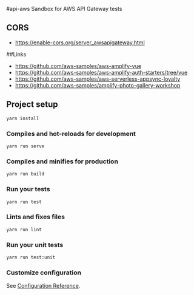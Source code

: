 #api-aws
Sandbox for AWS API Gateway tests


## CORS
* https://enable-cors.org/server_awsapigateway.html


##Links
* https://github.com/aws-samples/aws-amplify-vue
* https://github.com/aws-samples/aws-amplify-auth-starters/tree/vue
* https://github.com/aws-samples/aws-serverless-appsync-loyalty
* https://github.com/aws-samples/amplify-photo-gallery-workshop


## Project setup
```
yarn install
```

### Compiles and hot-reloads for development
```
yarn run serve
```

### Compiles and minifies for production
```
yarn run build
```

### Run your tests
```
yarn run test
```

### Lints and fixes files
```
yarn run lint
```

### Run your unit tests
```
yarn run test:unit
```

### Customize configuration
See [Configuration Reference](https://cli.vuejs.org/config/).

